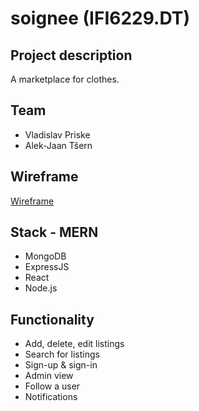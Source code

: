 # soignee (IFI6229.DT)

## Project description
A marketplace for clothes.

## Team
* Vladislav Priske
* Alek-Jaan Tšern

## Wireframe
[Wireframe](wireframe)

## Stack - MERN
* MongoDB
* ExpressJS
* React
* Node.js

## Functionality
* Add, delete, edit listings
* Search for listings
* Sign-up & sign-in
* Admin view 
* Follow a user
* Notifications
